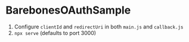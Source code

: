 # BarebonesOAuthSample

1. Configure `clientId` and `redirectUri` in both `main.js` and `callback.js`
2. `npx serve` (defaults to port 3000)